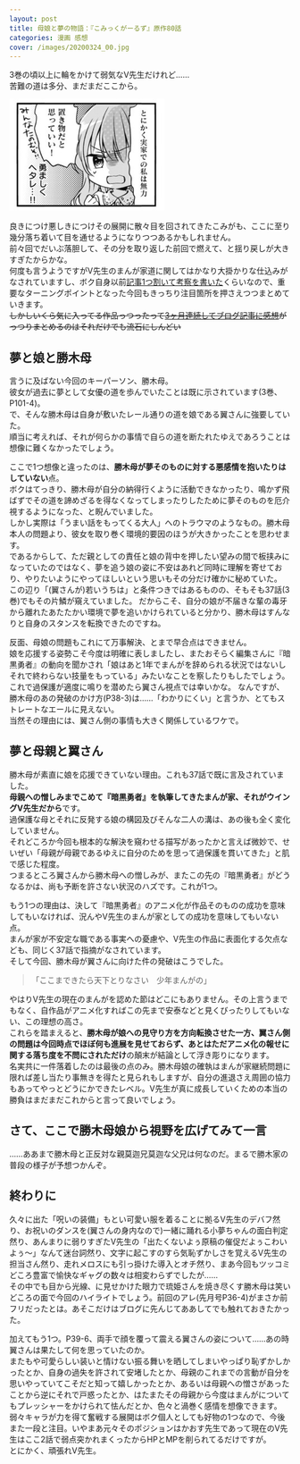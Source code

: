 ```yaml
---
layout: post
title: 母娘と夢の物語：『こみっくがーるず』原作80話
categories: 漫画 感想
cover: /images/20200324_00.jpg
---
```


3巻の頃以上に輪をかけて弱気なV先生だけれど……  
苦難の道は多分、まだまだここから。

[![80話より](/images/20200324_00.jpg "80話")](https://twitter.com/mangatimekirara/status/1240278125201616897)

良きにつけ悪しきにつけその展開に散々目を回されてきたこみがも、ここに至り幾分落ち着いて目を通せるようになりつつあるかもしれません。  
前々回でだいぶ落胆して、その分を取り返した前回で燃えて、と揺り戻しが大きすぎたからかな。  
何度も言うようですがV先生のまんが家道に関してはかなり大掛かりな仕込みがなされていますし、ボク自身以前[記事1つ割いて考察を書いた](/2019-05-04-comic/)くらいなので、重要なターニングポイントとなった今回もきっちり注目箇所を押さえつつまとめていきます。  
~~しかしいくら気に入ってる作品っつったって[3ヶ月連続してブログ記事に感想](/2020-02-19-comic3/)がっつりまとめるのはそれだけでも流石にしんどい~~

## 夢と娘と勝木母

言うに及ばない今回のキーパーソン、勝木母。  
彼女が過去に夢として女優の道を歩んでいたことは既に示されています(3巻、P101-4)。  
で、そんな勝木母は自身が敷いたレール通りの道を娘である翼さんに強要していた。  
順当に考えれば、それが何らかの事情で自らの道を断たれたゆえであろうことは想像に難くなかったでしょう。

ここで1つ想像と違ったのは、**勝木母が夢そのものに対する悪感情を抱いたりはしていない**点。  
ボクはてっきり、勝木母が自分の納得行くように活動できなかったり、鳴かず飛ばずでその道を諦めざるを得なくなってしまったりしたために夢そのものを厄介視するようになった、と睨んでいました。  
しかし実際は「うまい話をもってくる大人」へのトラウマのようなもの。勝木母本人の問題より、彼女を取り巻く環境的要因のほうが大きかったことを思わせます。  
であるからして、ただ親としての責任と娘の背中を押したい望みの間で板挟みになっていたのではなく、夢を追う娘の姿に不安はあれど同時に理解を寄せており、やりたいようにやってほしいという思いもその分だけ確かに秘めていた。  
この辺り「(翼さんが)若いうちは」と条件つきではあるものの、そもそも37話(3巻)でもその片鱗が窺えていました。 
だからこそ、自分の娘が不届きな輩の毒牙から離れたあたたかい環境で夢を追いかけられていると分かり、勝木母はすんなりと自身のスタンスを転換できたのですね。

反面、母娘の問題もこれにて万事解決、とまで早合点はできません。  
娘を応援する姿勢こそ今度は明確に表しましたし、またおそらく編集さんに『暗黒勇者』の動向を聞かされ「娘はあと1年でまんがを辞められる状況ではないしそれで終わらない技量をもっている」みたいなことを察したりもしたでしょう。これで過保護が適度に鳴りを潜めたら翼さん視点では幸いかな。
なんですが、勝木母のあの発破のかけ方(P38-3)は……「わかりにくい」と言うか、とてもストレートなエールに見えない。  
当然その理由には、翼さん側の事情も大きく関係しているワケで。

## 夢と母親と翼さん

勝木母が素直に娘を応援できていない理由。これも37話で既に言及されていました。  
**母親への憎しみまでこめて『暗黒勇者』を執筆してきたまんが家、それがウイングV先生だから**です。  
過保護な母とそれに反発する娘の構図及びそんな二人の溝は、あの後も全く変化していません。  
それどころか今回も根本的な解決を窺わせる描写があったかと言えば微妙で、せいぜい「母親が母親であるゆえに自分のためを思って過保護を貫いてきた」と肌で感じた程度。  
つまるところ翼さんから勝木母への憎しみが、またこの先の『暗黒勇者』がどうなるかは、尚も予断を許さない状況のハズです。これが1つ。

もう1つの理由は、決して『暗黒勇者』のアニメ化が作品そのものの成功を意味してもいなければ、況んやV先生のまんが家としての成功を意味してもいない点。  
まんが家が不安定な職である事実への憂慮や、V先生の作品に表面化する欠点なども、同じく37話で指摘がなされています。  
そして今回、勝木母が翼さんに向けた件の発破はこうでした。

> 「ここまできたら天下とりなさい　少年まんがの」

やはりV先生の現在のまんがを認めた節はどこにもありません。その上言うまでもなく、自作品がアニメ化すればこの先まで安泰などと見くびったりしてもいない、この理想の高さ。  
これらを踏まえると、**勝木母が娘への見守り方を方向転換させた一方、翼さん側の問題は今回時点でほぼ何も進展を見せておらず、あとはただアニメ化の報せに関する落ち度を不問にされただけ**の顛末が結論として浮き彫りになります。  
名実共に一件落着したのは最後の点のみ。勝木母娘の確執はまんが家継続問題に限れば差し当たり事無きを得たと見られもしますが、自分の進退さえ周囲の協力もあってやっとどうにかできたレベル。V先生が真に成長していくための本当の勝負はまだまだこれからと言って良いでしょう。

## さて、ここで勝木母娘から視野を広げてみて一言

……ああまで勝木母と正反対な親莫迦兄莫迦な父兄は何なのだ。まるで勝木家の普段の様子が予想つかんぞ。

## 終わりに

久々に出た「呪いの装備」もとい可愛い服を着ることに拠るV先生のデバフ然り、お祝いのダンスを(翼さんの身内なので)一緒に踊れる小夢ちゃんの面白判定然り、あんまりに弱りすぎたV先生の「出たくないよぅ原稿の催促だよぅこわいよぅ〜」なんて迷台詞然り、文字に起こすのすら気恥ずかしさを覚えるV先生の担当さん然り、走れメロスにも引っ掛けた導入とオチ然り、まあ今回もツッコミどころ豊富で愉快なギャグの数々は相変わらずでしたが……  
その中でも目から光線、に見せかけた眼力で琉姫さんを焼き尽くす勝木母は笑いどころの面で今回のハイライトでしょう。前回のアレ(先月号P36-4)がまさか前フリだったとは。あそこだけはブログに先んじてああしてでも触れておきたかった。

加えてもう1つ。P39-6、両手で顔を覆って震える翼さんの姿について……あの時翼さんは果たして何を思っていたのか。  
またもや可愛らしい装いと情けない振る舞いを晒してしまいやっぱり恥ずかしかったとか、自身の過失を許されて安堵したとか、母親のこれまでの言動が自分を思いやっていてこそだと知って嬉しかったとか、あるいは母親への憎さがあったことから逆にそれで戸惑ったとか、はたまたその母親から今度はまんがについてもプレッシャーをかけられて怯んだとか、色々と渦巻く感情を想像できます。  
弱々キャラが力を得て奮戦する展開はボク個人としても好物の1つなので、今後また一段と注目。いやまあ元々そのポジションはかおす先生であって現在のV先生はここ2話で弱点突かれまくったからHPとMPを削られてるだけですが。  
とにかく、頑張れV先生。
